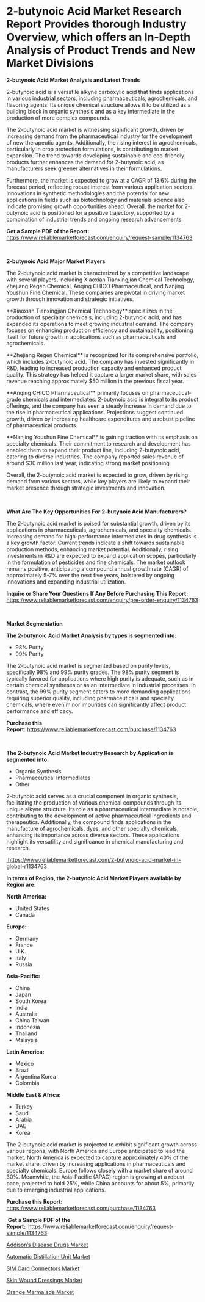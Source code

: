 <p><h1>2-butynoic Acid Market Research Report Provides thorough Industry Overview, which offers an In-Depth Analysis of Product Trends and New Market Divisions</h1></p><p><strong>2-butynoic Acid Market Analysis and Latest Trends</strong></p>
<p><p>2-butynoic acid is a versatile alkyne carboxylic acid that finds applications in various industrial sectors, including pharmaceuticals, agrochemicals, and flavoring agents. Its unique chemical structure allows it to be utilized as a building block in organic synthesis and as a key intermediate in the production of more complex compounds.</p><p>The 2-butynoic acid market is witnessing significant growth, driven by increasing demand from the pharmaceutical industry for the development of new therapeutic agents. Additionally, the rising interest in agrochemicals, particularly in crop protection formulations, is contributing to market expansion. The trend towards developing sustainable and eco-friendly products further enhances the demand for 2-butynoic acid, as manufacturers seek greener alternatives in their formulations.</p><p>Furthermore, the market is expected to grow at a CAGR of 13.6% during the forecast period, reflecting robust interest from various application sectors. Innovations in synthetic methodologies and the potential for new applications in fields such as biotechnology and materials science also indicate promising growth opportunities ahead. Overall, the market for 2-butynoic acid is positioned for a positive trajectory, supported by a combination of industrial trends and ongoing research advancements.</p></p>
<p><strong>Get a Sample PDF of the Report:&nbsp;</strong> <a href="https://www.reliablemarketforecast.com/enquiry/request-sample/1134763?utm_campaign=1170&utm_medium=2&utm_source=Github&utm_content=ia&utm_term=18102024&utm_id=2-butynoic-acid">https://www.reliablemarketforecast.com/enquiry/request-sample/1134763</a></p>
<p>&nbsp;</p>
<p><strong>2-butynoic Acid Major Market Players</strong></p>
<p><p>The 2-butynoic acid market is characterized by a competitive landscape with several players, including Xiaoxian Tianxingjian Chemical Technology, Zhejiang Regen Chemical, Anqing CHICO Pharmaceutical, and Nanjing Youshun Fine Chemical. These companies are pivotal in driving market growth through innovation and strategic initiatives.</p><p>**Xiaoxian Tianxingjian Chemical Technology** specializes in the production of specialty chemicals, including 2-butynoic acid, and has expanded its operations to meet growing industrial demand. The company focuses on enhancing production efficiency and sustainability, positioning itself for future growth in applications such as pharmaceuticals and agrochemicals.</p><p>**Zhejiang Regen Chemical** is recognized for its comprehensive portfolio, which includes 2-butynoic acid. The company has invested significantly in R&D, leading to increased production capacity and enhanced product quality. This strategy has helped it capture a larger market share, with sales revenue reaching approximately $50 million in the previous fiscal year.</p><p>**Anqing CHICO Pharmaceutical** primarily focuses on pharmaceutical-grade chemicals and intermediates. 2-butynoic acid is integral to its product offerings, and the company has seen a steady increase in demand due to the rise in pharmaceutical applications. Projections suggest continued growth, driven by increasing healthcare expenditures and a robust pipeline of pharmaceutical products.</p><p>**Nanjing Youshun Fine Chemical** is gaining traction with its emphasis on specialty chemicals. Their commitment to research and development has enabled them to expand their product line, including 2-butynoic acid, catering to diverse industries. The company reported sales revenue of around $30 million last year, indicating strong market positioning.</p><p>Overall, the 2-butynoic acid market is expected to grow, driven by rising demand from various sectors, while key players are likely to expand their market presence through strategic investments and innovation.</p></p>
<p>&nbsp;</p>
<p><strong>What Are The Key Opportunities For 2-butynoic Acid Manufacturers?</strong></p>
<p><p>The 2-butynoic acid market is poised for substantial growth, driven by its applications in pharmaceuticals, agrochemicals, and specialty chemicals. Increasing demand for high-performance intermediates in drug synthesis is a key growth factor. Current trends indicate a shift towards sustainable production methods, enhancing market potential. Additionally, rising investments in R&D are expected to expand application scopes, particularly in the formulation of pesticides and fine chemicals. The market outlook remains positive, anticipating a compound annual growth rate (CAGR) of approximately 5-7% over the next five years, bolstered by ongoing innovations and expanding industrial utilization.</p></p>
<p><strong>Inquire or Share Your Questions If Any Before Purchasing This Report:</strong> <a href="https://www.reliablemarketforecast.com/enquiry/pre-order-enquiry/1134763?utm_campaign=1170&utm_medium=2&utm_source=Github&utm_content=ia&utm_term=18102024&utm_id=2-butynoic-acid">https://www.reliablemarketforecast.com/enquiry/pre-order-enquiry/1134763</a></p>
<p>&nbsp;</p>
<p><strong>Market Segmentation</strong></p>
<p><strong>The 2-butynoic Acid Market Analysis by types is segmented into:</strong></p>
<p><ul><li>98% Purity</li><li>99% Purity</li></ul></p>
<p><p>The 2-butynoic acid market is segmented based on purity levels, specifically 98% and 99% purity grades. The 98% purity segment is typically favored for applications where high purity is adequate, such as in certain chemical syntheses or as an intermediate in industrial processes. In contrast, the 99% purity segment caters to more demanding applications requiring superior quality, including pharmaceuticals and specialty chemicals, where even minor impurities can significantly affect product performance and efficacy.</p></p>
<p><strong>Purchase this Report:&nbsp;</strong><a href="https://www.reliablemarketforecast.com/purchase/1134763?utm_campaign=1170&utm_medium=2&utm_source=Github&utm_content=ia&utm_term=18102024&utm_id=2-butynoic-acid">https://www.reliablemarketforecast.com/purchase/1134763</a></p>
<p>&nbsp;</p>
<p><strong>The 2-butynoic Acid Market Industry Research by Application is segmented into:</strong></p>
<p><ul><li>Organic Synthesis</li><li>Pharmaceutical Intermediates</li><li>Other</li></ul></p>
<p><p>2-butynoic acid serves as a crucial component in organic synthesis, facilitating the production of various chemical compounds through its unique alkyne structure. Its role as a pharmaceutical intermediate is notable, contributing to the development of active pharmaceutical ingredients and therapeutics. Additionally, the compound finds applications in the manufacture of agrochemicals, dyes, and other specialty chemicals, enhancing its importance across diverse sectors. These applications highlight its versatility and significance in chemical manufacturing and research.</p></p>
<p><a href="https://www.reliablemarketforecast.com/2-butynoic-acid-market-in-global-r1134763?utm_campaign=1170&utm_medium=2&utm_source=Github&utm_content=ia&utm_term=18102024&utm_id=2-butynoic-acid">&nbsp;https://www.reliablemarketforecast.com/2-butynoic-acid-market-in-global-r1134763</a></p>
<p><strong>In terms of Region, the 2-butynoic Acid Market Players available by Region are:</strong></p>
<p>
    <p> <strong> North America: </strong>
        <ul>
            <li>United States</li>
            <li>Canada</li>
        </ul>
        </p> 
    <p> <strong> Europe: </strong>
        <ul>
            <li>Germany</li>
            <li>France</li>
            <li>U.K.</li>
            <li>Italy</li>
            <li>Russia</li>
        </ul>
        </p> 
    <p> <strong> Asia-Pacific: </strong>
        <ul>
            <li>China</li>
            <li>Japan</li>
            <li>South Korea</li>
            <li>India</li>
            <li>Australia</li>
            <li>China Taiwan</li>
            <li>Indonesia</li>
            <li>Thailand</li>
            <li>Malaysia</li>
        </ul>
        </p> 
    <p> <strong> Latin America: </strong>
        <ul>
            <li>Mexico</li>
            <li>Brazil</li>
            <li>Argentina Korea</li>
            <li>Colombia</li>
        </ul>
        </p> 
    <p> <strong> Middle East & Africa: </strong>
        <ul>
            <li>Turkey</li>
            <li>Saudi</li>
            <li>Arabia</li>
            <li>UAE</li>
            <li>Korea</li>
        </ul>
    </p>
    </p>
<p><p>The 2-butynoic acid market is projected to exhibit significant growth across various regions, with North America and Europe anticipated to lead the market. North America is expected to capture approximately 40% of the market share, driven by increasing applications in pharmaceuticals and specialty chemicals. Europe follows closely with a market share of around 30%. Meanwhile, the Asia-Pacific (APAC) region is growing at a robust pace, projected to hold 25%, while China accounts for about 5%, primarily due to emerging industrial applications.</p></p>
<p><strong>Purchase this Report: </strong><a href="https://www.reliablemarketforecast.com/purchase/1134763?utm_campaign=1170&utm_medium=2&utm_source=Github&utm_content=ia&utm_term=18102024&utm_id=2-butynoic-acid">https://www.reliablemarketforecast.com/purchase/1134763</a></p>
<p>&nbsp;<strong>Get a Sample PDF of the Report:&nbsp;&nbsp;</strong><a href="https://www.reliablemarketforecast.com/enquiry/request-sample/1134763?utm_campaign=1170&utm_medium=2&utm_source=Github&utm_content=ia&utm_term=18102024&utm_id=2-butynoic-acid">https://www.reliablemarketforecast.com/enquiry/request-sample/1134763</a></p>
<p><strong></strong></p>
<p><p><a href="https://github.com/birroctaymonyj/Market-Research-Report-List-1/blob/main/addisons-disease-drugs-market.md?utm_campaign=1170&utm_medium=2&utm_source=Github&utm_content=ia&utm_term=18102024&utm_id=2-butynoic-acid">Addison’s Disease Drugs Market</a></p><p><a href="https://issuu.com/reportprime-2/docs/automatic-distillation-unit-market-_b9261408ef78a8?utm_campaign=1170&utm_medium=2&utm_source=Github&utm_content=ia&utm_term=18102024&utm_id=2-butynoic-acid">Automatic Distillation Unit Market</a></p><p><a href="https://www.linkedin.com/pulse/emerging-sim-card-connectors-market-opportunities-analysis-o8eff?utm_campaign=1170&utm_medium=2&utm_source=Github&utm_content=ia&utm_term=18102024&utm_id=2-butynoic-acid">SIM Card Connectors Market</a></p><p><a href="https://github.com/bramarquesw0f/Market-Research-Report-List-1/blob/main/skin-wound-dressings-market.md?utm_campaign=1170&utm_medium=2&utm_source=Github&utm_content=ia&utm_term=18102024&utm_id=2-butynoic-acid">Skin Wound Dressings Market</a></p><p><a href="https://www.linkedin.com/pulse/orange-marmalade-value-chain-analysis-from-raw-materials-jqece?utm_campaign=1170&utm_medium=2&utm_source=Github&utm_content=ia&utm_term=18102024&utm_id=2-butynoic-acid">Orange Marmalade Market</a></p></p>